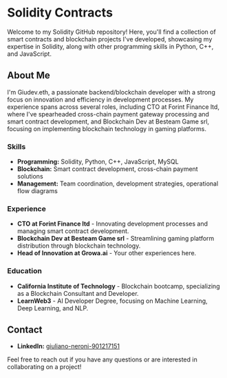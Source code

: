 # Solidity Contracts

Welcome to my Solidity GitHub repository! Here, you'll find a collection of smart contracts and blockchain projects I've developed, showcasing my expertise in Solidity, along with other programming skills in Python, C++, and JavaScript.

## About Me

I'm Giudev.eth, a passionate backend/blockchain developer with a strong focus on innovation and efficiency in development processes. My experience spans across several roles, including CTO at Forint Finance ltd, where I've spearheaded cross-chain payment gateway processing and smart contract development, and Blockchain Dev at Besteam Game srl, focusing on implementing blockchain technology in gaming platforms.

### Skills

- **Programming:** Solidity, Python, C++, JavaScript, MySQL
- **Blockchain:** Smart contract development, cross-chain payment solutions
- **Management:** Team coordination, development strategies, operational flow diagrams

### Experience

- **CTO at Forint Finance ltd** - Innovating development processes and managing smart contract development.
- **Blockchain Dev at Besteam Game srl** - Streamlining gaming platform distribution through blockchain technology.
- **Head of Innovation at Growa.ai** - Your other experiences here.

### Education

- **California Institute of Technology** - Blockchain bootcamp, specializing as a Blockchain Consultant and Developer.
- **LearnWeb3** - AI Developer Degree, focusing on Machine Learning, Deep Learning, and NLP.

## Contact

- **LinkedIn:** [giuliano-neroni-901217151](https://www.linkedin.com/in/giuliano-neroni-901217151/)

Feel free to reach out if you have any questions or are interested in collaborating on a project!
